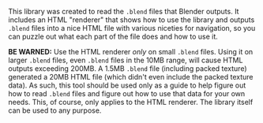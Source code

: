 This library was created to read the `.blend` files that Blender outputs. It includes an HTML "renderer" that
shows how to use the library and outputs `.blend` files into a nice HTML file with various niceties for navigation,
so you can puzzle out what each part of the file does and how to use it.

**BE WARNED:** Use the HTML renderer *only* on small `.blend` files. Using it on larger `.blend` files, even `.blend`
files in the 10MB range, will cause HTML outputs exceeding 200MB. A 1.5MB `.blend` file (including packed
texture) generated a 20MB HTML file (which didn't even include the packed texture data). As such, this tool
should be used only as a guide to help figure out how to read `.blend` files and figure out how to use that
data for your own needs. This, of course, only applies to the HTML renderer. The library itself can be used to any purpose.
